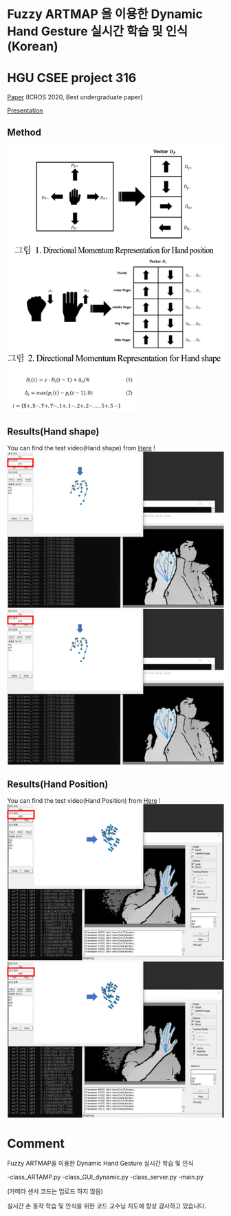 # Fuzzy ARTMAP 을 이용한  Dynamic Hand Gesture 실시간 학습 및 인식(Korean)
# HGU CSEE project 316
[Paper](https://github.com/rlgnswk/project_316/blob/master/Paper/(Korean)Fuzzy%20ARTMAP%EC%9D%84_%EC%9D%B4%EC%9A%A9%ED%95%9C_Dynamic_Hand_Gesture_%EC%8B%A4%EC%8B%9C%EA%B0%84_%ED%95%99%EC%8A%B5_%EB%B0%8F_%EC%9D%B8%EC%8B%9D.pdf) (ICROS 2020, Best undergraduate paper)

[Presentation](https://www.youtube.com/watch?v=3Ba6yfdvaHw)

## Method

<p float="center">
  <img src="./figs/figures.png" width="600" />
  <img src="./figs/equation.png" width="300" /> 
</p>

## Results(Hand shape)
You can find the test video(Hand shape) from [Here](https://www.youtube.com/watch?v=H2nVC2lFWjI)
!<img src="./figs/hand_shape.png" width="600" />
![hand_shape](./figs/hand_shape.png)

## Results(Hand Position)
You can find the test video(Hand Position) from [Here](https://www.youtube.com/watch?v=nz32D1FPceo)
!<img src="./figs/hand_position.png" width="600" />
![hand_position](./figs/hand_position.png)



# Comment

Fuzzy ARTMAP을 이용한 Dynamic Hand Gesture 실시간 학습 및 인식

-class_ARTAMP.py
-class_GUI_dynamic.py
-class_server.py
-main.py

(카메라 센서 코드는 업로드 하지 않음)

실시간 손 동작 학습 및 인식을 위한 코드
교수님 지도에 항상 감사하고 있습니다.
